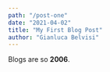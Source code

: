 ```yaml
---
path: "/post-one"
date: "2021-04-02"
title: "My First Blog Post"
author: "Gianluca Belvisi"
---
```


Blogs are so **2006**.